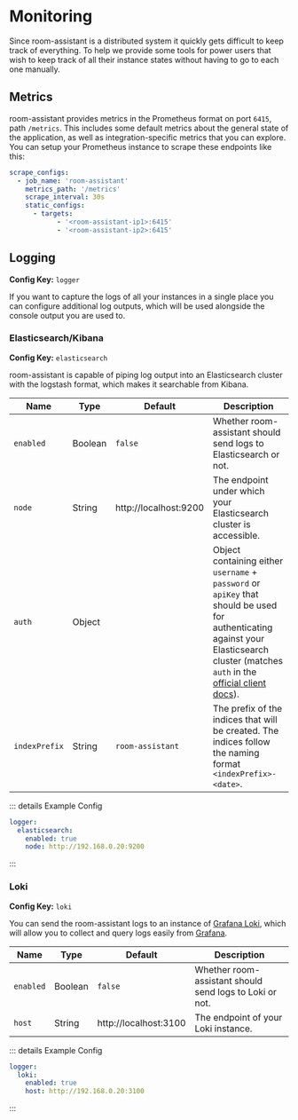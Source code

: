 # Monitoring

Since room-assistant is a distributed system it quickly gets difficult to keep track of everything. To help we provide some tools for power users that wish to keep track of all their instance states without having to go to each one manually.

## Metrics

room-assistant provides metrics in the Prometheus format on port `6415`, path `/metrics`. This includes some default metrics about the general state of the application, as well as integration-specific metrics that you can explore. You can setup your Prometheus instance to scrape these endpoints like this:

```yaml
scrape_configs:
  - job_name: 'room-assistant'
    metrics_path: '/metrics'
    scrape_interval: 30s
    static_configs:
      - targets:
      		- '<room-assistant-ip1>:6415'
      		- '<room-assistant-ip2>:6415'
```

## Logging

**Config Key:** `logger`

If you want to capture the logs of all your instances in a single place you can configure additional log outputs, which will be used alongside the console output you are used to.

### Elasticsearch/Kibana

**Config Key:** `elasticsearch`

room-assistant is capable of piping log output into an Elasticsearch cluster with the logstash format, which makes it searchable from Kibana.

| Name          | Type    | Default               | Description                                                  |
| ------------- | ------- | --------------------- | ------------------------------------------------------------ |
| `enabled`     | Boolean | `false`               | Whether room-assistant should send logs to Elasticsearch or not. |
| `node`        | String  | http://localhost:9200 | The endpoint under which your Elasticsearch cluster is accessible. |
| `auth`        | Object  |                       | Object containing either `username` + `password` or `apiKey` that should be used for authenticating against your Elasticsearch cluster (matches `auth` in the [official client docs](https://www.elastic.co/guide/en/elasticsearch/client/javascript-api/current/client-configuration.html)). |
| `indexPrefix` | String  | `room-assistant`      | The prefix of the indices that will be created. The indices follow the naming format `<indexPrefix>-<date>`. |

::: details Example Config

```yaml
logger:
  elasticsearch:
    enabled: true
    node: http://192.168.0.20:9200
```

:::

### Loki

**Config Key:** `loki`

You can send the room-assistant logs to an instance of [Grafana Loki](https://grafana.com/oss/loki/), which will allow you to collect and query logs easily from [Grafana](https://grafana.com/grafana/).

| Name      | Type    | Default               | Description                                             |
| --------- | ------- | --------------------- | ------------------------------------------------------- |
| `enabled` | Boolean | `false`               | Whether room-assistant should send logs to Loki or not. |
| `host`    | String  | http://localhost:3100 | The endpoint of your Loki instance.                     |

::: details Example Config

```yaml
logger:
  loki:
    enabled: true
    host: http://192.168.0.20:3100
```

:::